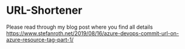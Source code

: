 # URL-Shortener 
Please read through my blog post where you find all details https://www.stefanroth.net/2019/08/16/azure-devops-commit-url-on-azure-resource-tag-part-1/
